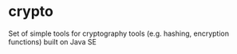crypto
======

Set of simple tools for cryptography tools (e.g. hashing, encryption functions) built on Java SE
